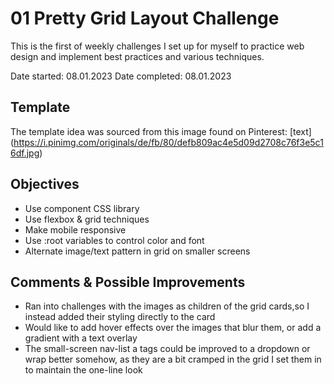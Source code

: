 #  01 Pretty Grid Layout Challenge
This is the first of weekly challenges I set up for myself to practice web design and implement best practices and various techniques.

Date started: 08.01.2023
Date completed: 08.01.2023

## Template
The template idea was sourced from this image found on Pinterest: [text] (https://i.pinimg.com/originals/de/fb/80/defb809ac4e5d09d2708c76f3e5c16df.jpg)

## Objectives
* Use component CSS library
* Use flexbox & grid techniques
* Make mobile responsive
* Use :root variables to control color and font
* Alternate image/text pattern in grid on smaller screens

## Comments & Possible Improvements
* Ran into challenges with the images as children of the grid cards,so I instead added their styling directly to the card
* Would like to add hover effects over the images that blur them, or add a gradient with a text overlay
* The small-screen nav-list a tags could be improved to a dropdown or wrap better somehow, as they are a bit cramped in the grid I set them in to maintain the one-line look
